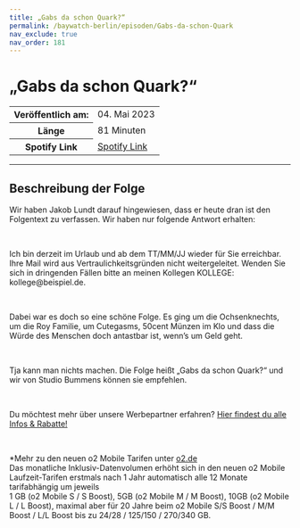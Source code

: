 ```yaml
---
title: „Gabs da schon Quark?“
permalink: /baywatch-berlin/episoden/Gabs-da-schon-Quark
nav_exclude: true
nav_order: 181
---
```


# „Gabs da schon Quark?“
<table class="resp-table dcf-table dcf-table-responsive dcf-table-bordered dcf-table-striped dcf-w-100%">
                    <tbody>
                        <tr>
                            <th scope="row">Veröffentlich am:</th>
                            <td data-label="Veröffentlich am:">04. Mai 2023</td>
                        </tr>
                        <tr>
                            <th scope="row">Länge </th>
                            <td data-label="Länge ">81 Minuten</td>
                        </tr><tr>
                                <th scope="row">Spotify Link</th>
                                <td data-label="Spotify Link"><a href="https://open.spotify.com/episode/5Z2fz8EiFdvSY9hOeliBQy">Spotify Link</a></td>
                            </tr></tbody>
                </table>

***

## Beschreibung der Folge

<div>
<p>Wir haben Jakob Lundt darauf hingewiesen, dass er heute dran ist den Folgentext zu verfassen. Wir haben nur folgende Antwort erhalten:</p><br/><p>Ich bin derzeit im Urlaub und ab dem TT/MM/JJ wieder für Sie erreichbar. Ihre Mail wird aus Vertraulichkeitsgründen nicht weitergeleitet. Wenden Sie sich in dringenden Fällen bitte an meinen Kollegen KOLLEGE: kollege&#64;beispiel.de.</p><br/><p>Dabei war es doch so eine schöne Folge. Es ging um die Ochsenknechts, um die Roy Familie, um Cutegasms, 50cent Münzen im Klo und dass die Würde des Menschen doch antastbar ist, wenn’s um Geld geht.</p><br/><p>Tja kann man nichts machen. Die Folge heißt „Gabs da schon Quark?“ und wir von Studio Bummens können sie empfehlen.</p><br/><p>Du möchtest mehr über unsere Werbepartner erfahren? <a href="https://linktr.ee/BaywatchBerlin" rel="nofollow">Hier findest du alle Infos &amp; Rabatte!</a></p><br/><p>*Mehr zu den neuen o2 Mobile Tarifen unter <a href="o2.de">o2.de</a><br/>Das monatliche Inklusiv-Datenvolumen erhöht sich in den neuen o2 Mobile Laufzeit-Tarifen erstmals nach 1 Jahr automatisch alle 12 Monate tarifabhängig um jeweils<br/>1 GB (o2 Mobile S / S Boost), 5GB (o2 Mobile M / M Boost), 10GB (o2 Mobile L / L Boost), maximal aber für 20 Jahre beim o2 Mobile S/S Boost / M/M Boost / L/L Boost bis zu 24/28 / 125/150 / 270/340 GB.</p>  
</div>

